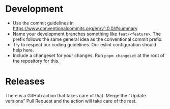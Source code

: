 # Development

  * Use the commit guidelines in https://www.conventionalcommits.org/en/v1.0.0/#summary
  * Name your development branches something like `feat/<feature>`. The prefix follows the same general idea as the conventional commit prefix.
  * Try to respect our coding guidelines. Our eslint configuration should help here.
  * Include a changeset for your changes. Run `pnpm changeset` at the root of the repository for this.

# Releases

There is a GitHub action that takes care of that. Merge the "Update versions" Pull Request and the action will take care of the rest.
